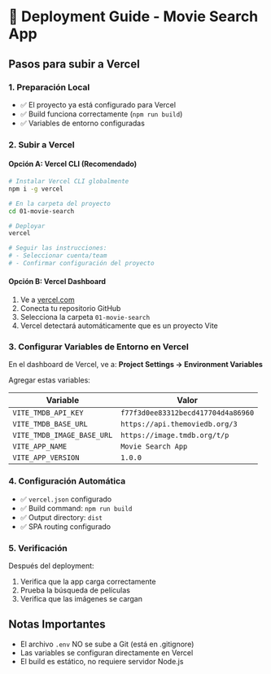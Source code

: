 # 🚀 Deployment Guide - Movie Search App

## Pasos para subir a Vercel

### 1. Preparación Local
- ✅ El proyecto ya está configurado para Vercel
- ✅ Build funciona correctamente (`npm run build`)
- ✅ Variables de entorno configuradas

### 2. Subir a Vercel

#### Opción A: Vercel CLI (Recomendado)
```bash
# Instalar Vercel CLI globalmente
npm i -g vercel

# En la carpeta del proyecto
cd 01-movie-search

# Deployar
vercel

# Seguir las instrucciones:
# - Seleccionar cuenta/team
# - Confirmar configuración del proyecto
```

#### Opción B: Vercel Dashboard
1. Ve a [vercel.com](https://vercel.com)
2. Conecta tu repositorio GitHub
3. Selecciona la carpeta `01-movie-search`
4. Vercel detectará automáticamente que es un proyecto Vite

### 3. Configurar Variables de Entorno en Vercel

En el dashboard de Vercel, ve a:
**Project Settings → Environment Variables**

Agregar estas variables:

| Variable | Valor |
|----------|-------|
| `VITE_TMDB_API_KEY` | `f77f3d0ee83312becd417704d4a86960` |
| `VITE_TMDB_BASE_URL` | `https://api.themoviedb.org/3` |
| `VITE_TMDB_IMAGE_BASE_URL` | `https://image.tmdb.org/t/p` |
| `VITE_APP_NAME` | `Movie Search App` |
| `VITE_APP_VERSION` | `1.0.0` |

### 4. Configuración Automática
- ✅ `vercel.json` configurado
- ✅ Build command: `npm run build`
- ✅ Output directory: `dist`
- ✅ SPA routing configurado

### 5. Verificación
Después del deployment:
1. Verifica que la app carga correctamente
2. Prueba la búsqueda de películas
3. Verifica que las imágenes se cargan

## Notas Importantes
- El archivo `.env` NO se sube a Git (está en .gitignore)
- Las variables se configuran directamente en Vercel
- El build es estático, no requiere servidor Node.js